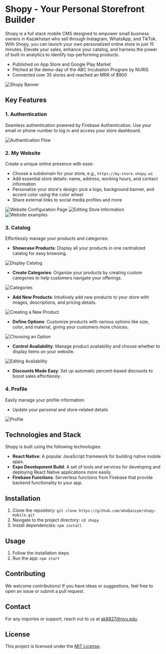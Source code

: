 # Shopy - Your Personal Storefront Builder

Shopy is a full stack mobile CMS designed to empower small business owners in Kazakhstan who sell through Instagram, WhatsApp, and TikTok. With Shopy, you can launch your own personalized online store in just 15 minutes. Elevate your sales, enhance your catalog, and harness the power of built-in analytics to identify top-performing products.

- Published on App Store and Google Play Market
- Pitched at the demo-day of the ABC Incubation Program by NURIS
- Connected over 35 stores and reached an MRR of $900

![Shopy Banner](screenshots/shopy_banner.png)

## Key Features

### 1. Authentication

Seamless authentication powered by Firebase Authentication. Use your email or phone number to log in and access your store dashboard.

![Authentication Flow](screenshots/authentication_flow.png)

### 2. My Website

Create a unique online presence with ease:

- Choose a subdomain for your store, e.g., `https://my-store.shopy.ws`
- Add essential store details: name, address, working hours, and contact information
- Personalize your store's design: pick a logo, background banner, and accent color using the color wheel
- Share external links to social media profiles and more

![Website Configuration Page](screenshots/website_screen.png)
![Editing Store Information](screenshots/webstite_configuration.png)
![Website examples](screenshots/websites_example.png)

### 3. Catalog

Effortlessly manage your products and categories:

- **Showcase Products**: Display all your products in one centralized catalog for easy browsing.

![Display Catalog](screenshots/catalog_screen.png)

- **Create Categories**: Organize your products by creating custom categories to help customers navigate your offerings.

![Categories](screenshots/categories_screen.png)

- **Add New Products**: Intuitively add new products to your store with images, descriptions, and pricing details.

![Creating a New Product](screenshots/new_product_flow.png)

- **Define Options**: Customize products with various options like size, color, and material, giving your customers more choices.

![Choosing an Option](screenshots/options_screen.png)

- **Control Availability**: Manage product availability and choose whether to display items on your website.

![Editing Availability](screenshots/stock_screen.png)

- **Discounts Made Easy**: Set up automatic percent-based discounts to boost sales effortlessly.

### 4. Profile

Easily manage your profile information:

- Update your personal and store-related details

![Profile](screenshots/profile_screen.png)

## Technologies and Stack

Shopy is built using the following technologies:

- **React Native**: A popular JavaScript framework for building native mobile apps.
- **Expo Development Build**: A set of tools and services for developing and deploying React Native applications more easily.
- **Firebase Functions**: Serverless functions from Firebase that provide backend functionality to your app.

## Installation

1. Clone the repository: `git clone https://github.com/akoQassym/shopy-mobile.git`
2. Navigate to the project directory: `cd shopy`
3. Install dependencies: `npm install`

## Usage

1. Follow the installation steps
2. Run the app: `npm start`

## Contributing

We welcome contributions! If you have ideas or suggestions, feel free to open an issue or submit a pull request.

## Contact

For any inquiries or support, reach out to us at ak8827@nyu.edu.

## License

This project is licensed under the [MIT License](LICENSE).

